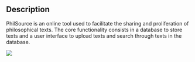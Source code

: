 ## Description
PhilSource is an online tool used to facilitate the sharing and proliferation of philosophical texts. The core functionality consists in a database to store texts and a user interface to upload texts and search through texts in the database.

![](https://github.com/gavinbarrett/PhiloSource/workflows/Webpack%20Build/badge.svg)
